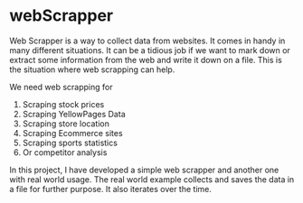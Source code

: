 # webScrapper
Web Scrapper is a way to collect data from websites. It comes in handy in many different situations. It can be a tidious job if we want to mark down or extract some information from the web and write it down on a file. This is the situation where web scrapping can help.

We need web scrapping for
1. Scraping stock prices
2. Scraping YellowPages Data
3. Scraping store location
4. Scraping Ecommerce sites
5. Scraping sports statistics
6. Or competitor analysis

In this project, I have developed a simple web scrapper and another one with real world usage. The real world example collects and saves the data in a file for further purpose. It also iterates over the time. 
